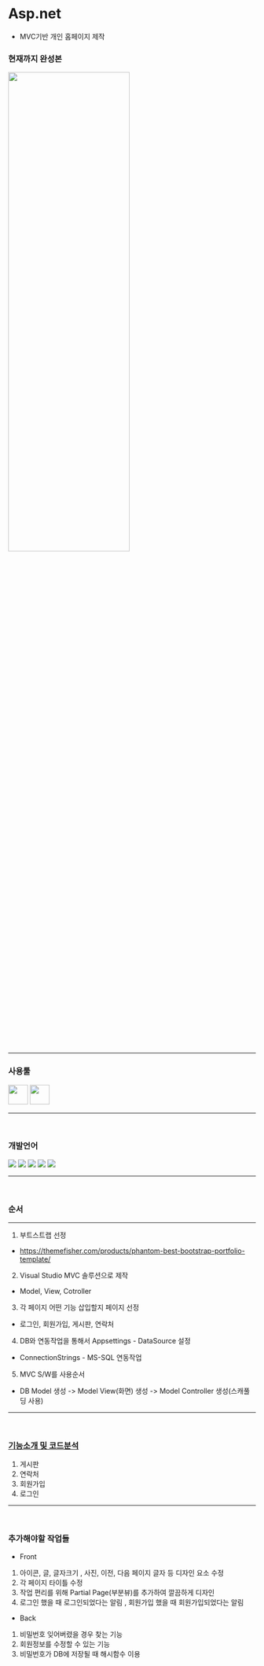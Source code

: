 # Asp.net
- MVC기반 개인 홈페이지 제작

### 현재까지 완성본
<p align='left'>
  <img width="70%" height="50%" src="https://github.com/WhiteHair-H/Asp.net/blob/main/MVCPortFolio/IntroFile/GIF/Complete.gif">
</p>

<br>

---------------

### 사용툴
<p align='left'>
  <img height="40" src="https://img.icons8.com/color/48/000000/visual-studio-2019.png">
  <img height="40" src="https://d1jnx9ba8s6j9r.cloudfront.net/blog/wp-content/uploads/2019/10/logo.png">
</p>

---------------

<br>

### 개발언어
<p align='left'>
  <img src="https://img.shields.io/badge/C%23-239120?style=for-the-badge&logo=c-sharp&logoColor=white"/>
  <img src="https://img.shields.io/badge/.NET-5C2D91?style=for-the-badge&logo=.net&logoColor=white"/>
  <img src="https://img.shields.io/badge/HTML5-E34F26?style=for-the-badge&logo=html5&logoColor=white"/>
  <img src="https://img.shields.io/badge/JavaScript-F7DF1E?style=for-the-badge&logo=javascript&logoColor=black"/>
  <img src="https://img.shields.io/badge/CSS3-1572B6?style=for-the-badge&logo=css3&logoColor=white"/>
</p>

---------------

<br>

### 순서
---------------
1. 부트스트랩 선정
- https://themefisher.com/products/phantom-best-bootstrap-portfolio-template/

2. Visual Studio MVC 솔루션으로 제작
- Model, View, Cotroller

3. 각 페이지 어떤 기능 삽입할지 페이지 선정
-  로그인, 회원가입, 게시판, 연락처

4. DB와 연동작업을 통해서 Appsettings - DataSource 설정
-  ConnectionStrings - MS-SQL 연동작업

5. MVC S/W를 사용순서
- DB Model 생성 -> Model View(화면) 생성 -> Model Controller 생성(스캐풀딩 사용)

---------------

<br>

### [기능소개 및 코드분석](https://github.com/WhiteHair-H/Asp.net/tree/main/MVCPortFolio)
1. 게시판 
2. 연락처
3. 회원가입 
4. 로그인 

---------------

<br>

### 추가해야할 작업들
- Front
1. 아이콘, 글, 글자크기 , 사진, 이전, 다음 페이지 글자 등 디자인 요소 수정
2. 각 페이지 타이틀 수정
3. 작업 편리를 위해 Partial Page(부분뷰)를 추가하여 깔끔하게 디자인
4. 로그인 했을 때 로그인되었다는 알림 , 회원가입 했을 때 회원가입되었다는 알림

- Back
1. 비밀번호 잊어버렸을 경우 찾는 기능
2. 회원정보를 수정할 수 있는 기능
3. 비밀번호가 DB에 저장될 때 해시함수 이용


